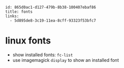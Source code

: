 ```
id: 865d0ac1-d127-479b-8b38-100407ebaf86
title: fonts
links:
  - 5d895de8-3c19-11ea-8cff-93323f53bfc7
```

# linux fonts

* show installed fonts: `fc-list`
* use imagemagick `display` to show an installed font
